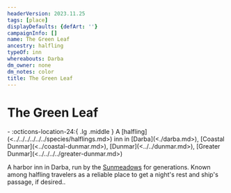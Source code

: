 ```yaml
---
headerVersion: 2023.11.25
tags: [place]
displayDefaults: {defArt: ''}
campaignInfo: []
name: The Green Leaf
ancestry: halfling
typeOf: inn
whereabouts: Darba
dm_owner: none
dm_notes: color
title: The Green Leaf
---
```

# The Green Leaf
<div class="grid cards ext-narrow-margin ext-one-column" markdown>
-    :octicons-location-24:{ .lg .middle } A [halfling](<../../../../../../species/halflings.md>) inn in [Darba](<./darba.md>), [Coastal Dunmar](<../coastal-dunmar.md>), [Dunmar](<../../dunmar.md>), [Greater Dunmar](<../../../../greater-dunmar.md>)  
</div>


A harbor inn in Darba, run by the [Sunmeadows](<../../../../../../groups/halfling-families/sunmeadows.md>) for generations. Known among halfling travelers as a reliable place to get a night's rest and ship's passage, if desired.. 
